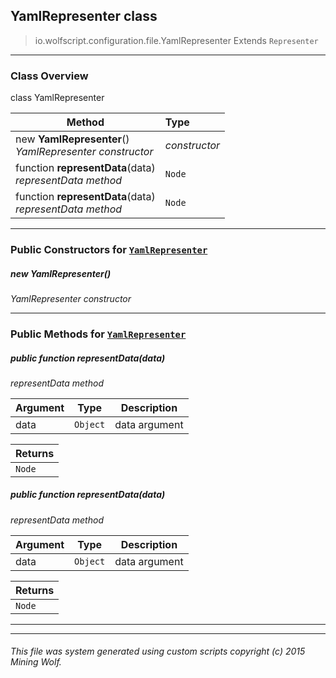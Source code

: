 ## YamlRepresenter __class__

>io.wolfscript.configuration.file.YamlRepresenter
>Extends `Representer`

---

### Class Overview

class YamlRepresenter

Method | Type   
--- | :--- 
new __YamlRepresenter__() <br> _YamlRepresenter constructor_ | _constructor_
 function __representData__(data) <br> _representData method_ | `Node`
 function __representData__(data) <br> _representData method_ | `Node`



---

### Public Constructors for [`YamlRepresenter`](YamlRepresenter.md)

##### <a id='yamlrepresenter'></a>new __YamlRepresenter__() 

_YamlRepresenter constructor_


---

### Public Methods for [`YamlRepresenter`](YamlRepresenter.md)

##### <a id='representdata'></a>public  function __representData__(data)

_representData method_

Argument | Type | Description  
--- | --- | --- 
data | `Object` | data argument

Returns | 
--- | 
`Node` |


##### <a id='representdata'></a>public  function __representData__(data)

_representData method_

Argument | Type | Description  
--- | --- | --- 
data | `Object` | data argument

Returns | 
--- | 
`Node` |


---
---


###### This file was system generated using custom scripts copyright (c) 2015 Mining Wolf.
	

